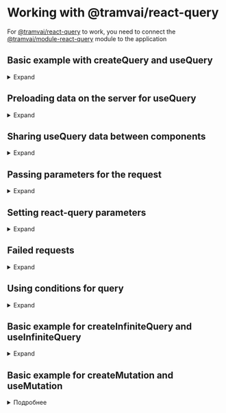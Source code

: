 # Working with @tramvai/react-query

For [@tramvai/react-query](features/react-query/api.md) to work, you need to connect the [@tramvai/module-react-query](references/modules/react-query.md) module to the application

## Basic example with createQuery and useQuery

<p>
<details>
<summary>Expand</summary>

@inline components/use-query-base.tsx

</details>
</p>

## Preloading data on the server for useQuery

<p>
<details>
<summary>Expand</summary>

@inline components/use-query-prefetch.tsx

</details>
</p>

## Sharing useQuery data between components

<p>
<details>
<summary>Expand</summary>

@inline components/use-same-query-many-components.tsx

</details>
</p>

## Passing parameters for the request

<p>
<details>
<summary>Expand</summary>

@inline components/use-query-parameters.tsx

</details>
</p>

## Setting react-query parameters

<p>
<details>
<summary>Expand</summary>

@inline components/use-query-options.tsx

</details>
</p>

## Failed requests

<p>
<details>
<summary>Expand</summary>

@inline components/use-query-fail.tsx

</details>
</p>

## Using conditions for query

<p>
<details>
<summary>Expand</summary>

@inline components/use-query-conditions.tsx

</details>
</p>

## Basic example for createInfiniteQuery and useInfiniteQuery

<p>
<details>
<summary>Expand</summary>

@inline components/use-infinite-query.tsx

</details>
</p>

## Basic example for createMutation and useMutation

<p>
<details>
<summary>Подробнее</summary>

@inline components/use-mutation.tsx

</details>
</p>
